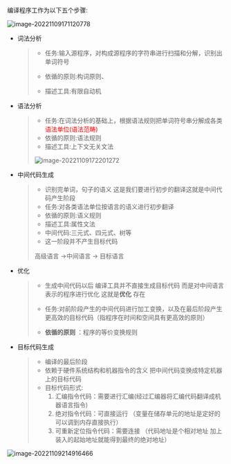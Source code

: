 编译程序工作为以下五个步骤:

![image-20221109171120778](https://typora-1309585281.cos.ap-guangzhou.myqcloud.com/img/image-20221109171120778.png)

* 词法分析

  > * 任务:输入源程序，对构成源程序的字符串进行扫描和分解，识别出单词符号
  >
  > * 依循的原则:构词原则、
  > * 描述工具:有限自动机

* 语法分析

  > * 任务:在词法分析的基础上，根据语法规则把单词符号串分解成各类<font color ='red'>语法单位(语法范畴)</font>
  > * 依循的原则:语法规则
  > * 描述工具:上下文无关文法
  >
  > ![image-20221109172201272](https://typora-1309585281.cos.ap-guangzhou.myqcloud.com/img/image-20221109172201272.png)

* 中间代码生成

  > * 识别完单词，句子的语义 这是我们要进行初步的翻译这就是中间代码产生阶段
  > * 任务:对各类语法单位按语言的语义进行初步翻译
  > * 依循的原则:语义规则
  > * 描述工具:属性文法
  > * 中间代码:三元式、四元式、树等
  > * 这一阶段并不产生目标代码  
  >
  > 高级语言 ->中间语言 -> 目标语言

* 优化

  > * 生成中间代码以后 编译工具并不直接生成目标代码 而是对中间语言表示的程序进行优化  这就是**优化** 存在
  >
  > * 任务:对前阶段产生的中间代码进行加工变换，以及在最后阶段产生更高效的目标代码（指程序在时间和空间具有更高效的原则）
  > * **依循的原则** ：程序的等价变换规则

* 目标代码生成

  > * 编译的最后阶段
  > * 依赖于硬件系统结构和机器指令的含义 把中间代码变换成特定机器上的目标代码
  > * 目标代码形式: 
  >   1. 汇编指令代码：需要进行汇编(经过汇编器将汇编代码翻译成机器语言指令)
  >   2. 绝对指令代码：可直接运行  （变量在储存单元的地址是定好的 可以调到内存直接执行）
  >   3. 可重新定位指令代码：需要连接 （代码地址是个相对地址 加上装入的起始地址就能得到最终的绝对地址）

![image-20221109214916466](https://typora-1309585281.cos.ap-guangzhou.myqcloud.com/img/image-20221109214916466.png)